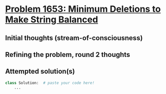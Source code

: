 # [Problem 1653: Minimum Deletions to Make String Balanced](https://leetcode.com/problems/minimum-deletions-to-make-string-balanced/description/?envType=daily-question)

## Initial thoughts (stream-of-consciousness)

## Refining the problem, round 2 thoughts

## Attempted solution(s)
```python
class Solution:  # paste your code here!
    ...
```

